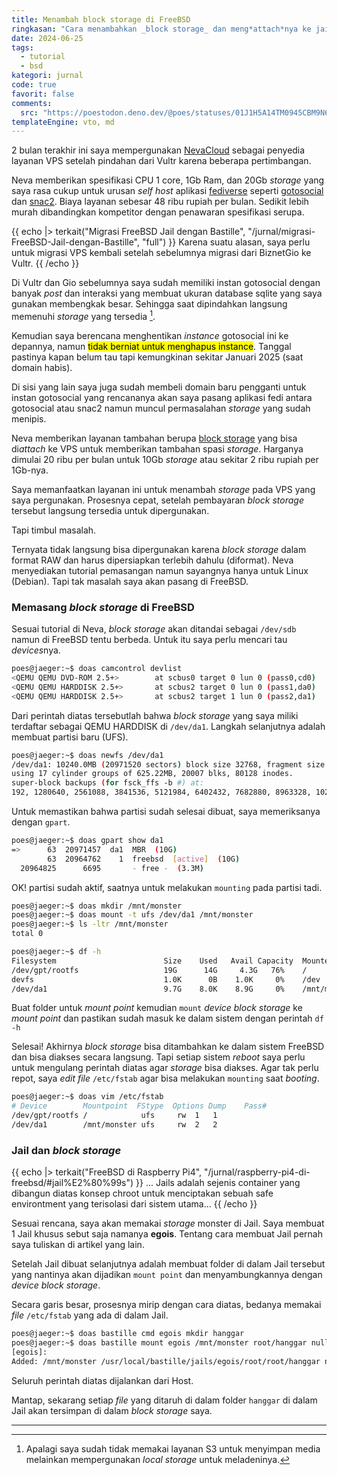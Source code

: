 ```yaml
---
title: Menambah block storage di FreeBSD
ringkasan: "Cara menambahkan _block storage_ dan meng*attach*nya ke jail di FreeBSD"
date: 2024-06-25
tags:
  - tutorial
  - bsd
kategori: jurnal
code: true
favorit: false
comments:
  src: "https://poestodon.deno.dev/@poes/statuses/01J1H5A14TM0945CBM9N61C8F1"
templateEngine: vto, md
---
```


2 bulan terakhir ini saya mempergunakan [NevaCloud](https://nevacloud.com/) sebagai penyedia layanan VPS setelah pindahan dari Vultr karena beberapa pertimbangan.

Neva memberikan spesifikasi CPU 1 core, 1Gb Ram, dan 20Gb _storage_ yang saya rasa cukup untuk urusan _self host_ aplikasi [fediverse](https://en.wikipedia.org/wiki/Fediverse) seperti [gotosocial](https://github.com/superseriousbusiness/gotosocial) dan [snac2](https://codeberg.org/grunfink/snac2). Biaya layanan sebesar 48 ribu rupiah per bulan. Sedikit lebih murah dibandingkan kompetitor dengan penawaran spesifikasi serupa.

{{ echo |> terkait("Migrasi FreeBSD Jail dengan Bastille", "/jurnal/migrasi-FreeBSD-Jail-dengan-Bastille", "full") }}
Karena suatu alasan, saya perlu untuk migrasi VPS kembali setelah sebelumnya migrasi dari BiznetGio ke Vultr.
{{ /echo }}

Di Vultr dan Gio sebelumnya saya sudah memiliki instan gotosocial dengan banyak _post_ dan interaksi yang membuat ukuran database sqlite yang saya gunakan membengkak besar. Sehingga saat dipindahkan langsung memenuhi _storage_ yang tersedia [^1].

Kemudian saya berencana menghentikan _instance_ gotosocial ini ke depannya, namun <mark>tidak berniat untuk menghapus instance</mark>. Tanggal pastinya kapan belum tau tapi kemungkinan sekitar Januari 2025 (saat domain habis).

Di sisi yang lain saya juga sudah membeli domain baru pengganti untuk instan gotosocial yang rencananya akan saya pasang aplikasi fedi antara gotosocial atau snac2 namun muncul permasalahan _storage_ yang sudah menipis.

Neva memberikan layanan tambahan berupa [block storage](https://nevacloud.com/block-storage/) yang bisa di*attach* ke VPS untuk memberikan tambahan spasi _storage_. Harganya dimulai 20 ribu per bulan untuk 10Gb _storage_ atau sekitar 2 ribu rupiah per 1Gb-nya.

Saya memanfaatkan layanan ini untuk menambah _storage_ pada VPS yang saya pergunakan. Prosesnya cepat, setelah pembayaran _block storage_ tersebut langsung tersedia untuk dipergunakan.

Tapi timbul masalah.

Ternyata tidak langsung bisa dipergunakan karena _block storage_ dalam format RAW dan harus dipersiapkan terlebih dahulu (diformat). Neva menyediakan tutorial pemasangan namun sayangnya hanya untuk Linux (Debian). Tapi tak masalah saya akan pasang di FreeBSD.

### Memasang _block storage_ di FreeBSD

Sesuai tutorial di Neva, _block storage_ akan ditandai sebagai `/dev/sdb` namun di FreeBSD tentu berbeda. Untuk itu saya perlu mencari tau *devices*nya.

```bash
poes@jaeger:~$ doas camcontrol devlist
<QEMU QEMU DVD-ROM 2.5+>        at scbus0 target 0 lun 0 (pass0,cd0)
<QEMU QEMU HARDDISK 2.5+>       at scbus2 target 0 lun 0 (pass1,da0)
<QEMU QEMU HARDDISK 2.5+>       at scbus2 target 1 lun 0 (pass2,da1)
```

Dari perintah diatas tersebutlah bahwa _block storage_ yang saya miliki terdaftar sebagai QEMU HARDDISK di `/dev/da1`. Langkah selanjutnya adalah membuat partisi baru (UFS).

```bash
poes@jaeger:~$ doas newfs /dev/da1
/dev/da1: 10240.0MB (20971520 sectors) block size 32768, fragment size 4096
using 17 cylinder groups of 625.22MB, 20007 blks, 80128 inodes.
super-block backups (for fsck_ffs -b #) at:
192, 1280640, 2561088, 3841536, 5121984, 6402432, 7682880, 8963328, 10243776, 11524224, 12804672, 14085120, 15365568, 16646016, 17926464, 19206912, 20487360
```

Untuk memastikan bahwa partisi sudah selesai dibuat, saya memeriksanya dengan `gpart`.

```bash
poes@jaeger:~$ doas gpart show da1
=>      63  20971457  da1  MBR  (10G)
        63  20964762    1  freebsd  [active]  (10G)
  20964825      6695       - free -  (3.3M)
```

OK! partisi sudah aktif, saatnya untuk melakukan `mounting` pada partisi tadi.

```bash
poes@jaeger:~$ doas mkdir /mnt/monster
poes@jaeger:~$ doas mount -t ufs /dev/da1 /mnt/monster
poes@jaeger:~$ ls -ltr /mnt/monster
total 0

poes@jaeger:~$ df -h
Filesystem                        Size    Used   Avail Capacity  Mounted on
/dev/gpt/rootfs                   19G      14G     4.3G   76%    /
devfs                             1.0K      0B    1.0K     0%    /dev
/dev/da1                          9.7G    8.0K    8.9G     0%    /mnt/monster
```

<aside>
Buat folder untuk <i>mount point</i> kemudian <code>mount</code> <i>device block storage</i> ke <i>mount point</i> dan pastikan sudah masuk ke dalam sistem dengan perintah <code>df -h</code>
</aside>

Selesai! Akhirnya _block storage_ bisa ditambahkan ke dalam sistem FreeBSD dan bisa diakses secara langsung. Tapi setiap sistem _reboot_ saya perlu untuk mengulang perintah diatas agar _storage_ bisa diakses. Agar tak perlu repot, saya _edit file_ `/etc/fstab` agar bisa melakukan `mounting` saat _booting_.

```bash
poes@jaeger:~$ doas vim /etc/fstab
# Device        Mountpoint  FStype  Options Dump    Pass#
/dev/gpt/rootfs /            ufs     rw  1   1
/dev/da1        /mnt/monster ufs     rw  2   2
```

### Jail dan _block storage_

{{ echo |> terkait("FreeBSD di Raspberry Pi4", "/jurnal/raspberry-pi4-di-freebsd/#jail%E2%80%99s") }}
... Jails adalah sejenis container yang dibangun diatas konsep chroot untuk menciptakan sebuah safe environtment yang terisolasi dari sistem utama...
{{ /echo }}

Sesuai rencana, saya akan memakai _storage_ monster di Jail. Saya membuat 1 Jail khusus sebut saja namanya **egois**. Tentang cara membuat Jail pernah saya tuliskan di artikel yang lain.

Setelah Jail dibuat selanjutnya adalah membuat folder di dalam Jail tersebut yang nantinya akan dijadikan `mount point` dan menyambungkannya dengan _device block storage_.

Secara garis besar, prosesnya mirip dengan cara diatas, bedanya memakai _file_ `/etc/fstab` yang ada di dalam Jail.

```bash
poes@jaeger:~$ doas bastille cmd egois mkdir hanggar
poes@jaeger:~$ doas bastille mount egois /mnt/monster root/hanggar nullfs rw 0 0
[egois]:
Added: /mnt/monster /usr/local/bastille/jails/egois/root/root/hanggar nullfs rw 0 0
```

<aside>
Seluruh perintah diatas dijalankan dari Host.
</aside>

Mantap, sekarang setiap _file_ yang ditaruh di dalam folder `hanggar` di dalam Jail akan tersimpan di dalam _block storage_ saya.

---

[^1]: Apalagi saya sudah tidak memakai layanan S3 untuk menyimpan media melainkan mempergunakan _local storage_ untuk meladeninya.
